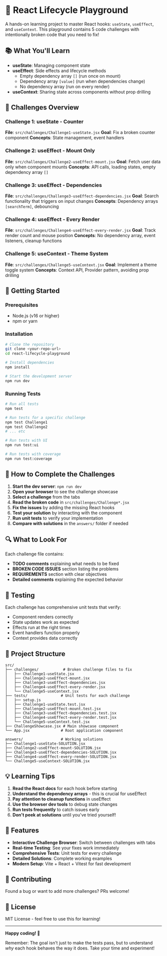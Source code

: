 # 🚀 React Lifecycle Playground

A hands-on learning project to master React hooks: `useState`, `useEffect`, and `useContext`. This playground contains 5 code challenges with intentionally broken code that you need to fix!

## 📚 What You'll Learn

- **useState**: Managing component state
- **useEffect**: Side effects and lifecycle methods
  - Empty dependency array `[]` (run once on mount)
  - Dependency array `[value]` (run when dependencies change)
  - No dependency array (run on every render)
- **useContext**: Sharing state across components without prop drilling

## 🎯 Challenges Overview

### Challenge 1: useState - Counter
**File**: `src/challenges/Challenge1-useState.jsx`
**Goal**: Fix a broken counter component
**Concepts**: State management, event handlers

### Challenge 2: useEffect - Mount Only
**File**: `src/challenges/Challenge2-useEffect-mount.jsx`
**Goal**: Fetch user data only when component mounts
**Concepts**: API calls, loading states, empty dependency array `[]`

### Challenge 3: useEffect - Dependencies
**File**: `src/challenges/Challenge3-useEffect-dependencies.jsx`
**Goal**: Search functionality that triggers on input changes
**Concepts**: Dependency arrays `[searchTerm]`, debouncing

### Challenge 4: useEffect - Every Render
**File**: `src/challenges/Challenge4-useEffect-every-render.jsx`
**Goal**: Track render count and mouse position
**Concepts**: No dependency array, event listeners, cleanup functions

### Challenge 5: useContext - Theme System
**File**: `src/challenges/Challenge5-useContext.jsx`
**Goal**: Implement a theme toggle system
**Concepts**: Context API, Provider pattern, avoiding prop drilling

## 🚀 Getting Started

### Prerequisites
- Node.js (v16 or higher)
- npm or yarn

### Installation

```bash
# Clone the repository
git clone <your-repo-url>
cd react-lifecycle-playground

# Install dependencies
npm install

# Start the development server
npm run dev
```

### Running Tests

```bash
# Run all tests
npm test

# Run tests for a specific challenge
npm test Challenge1
npm test Challenge2
# ... etc

# Run tests with UI
npm run test:ui

# Run tests with coverage
npm run test:coverage
```

## 📝 How to Complete the Challenges

1. **Start the dev server**: `npm run dev`
2. **Open your browser** to see the challenge showcase
3. **Select a challenge** from the tabs
4. **Read the broken code** in `src/challenges/Challenge*.jsx`
5. **Fix the issues** by adding the missing React hooks
6. **Test your solution** by interacting with the component
7. **Run unit tests** to verify your implementation
8. **Compare with solutions** in the `answers/` folder if needed

## 🔍 What to Look For

Each challenge file contains:
- **TODO comments** explaining what needs to be fixed
- **BROKEN CODE ISSUES** section listing the problems
- **REQUIREMENTS** section with clear objectives
- **Detailed comments** explaining the expected behavior

## 🧪 Testing

Each challenge has comprehensive unit tests that verify:
- Component renders correctly
- State updates work as expected
- Effects run at the right times
- Event handlers function properly
- Context provides data correctly

## 📁 Project Structure

```
src/
├── challenges/           # Broken challenge files to fix
│   ├── Challenge1-useState.jsx
│   ├── Challenge2-useEffect-mount.jsx
│   ├── Challenge3-useEffect-dependencies.jsx
│   ├── Challenge4-useEffect-every-render.jsx
│   └── Challenge5-useContext.jsx
├── tests/               # Unit tests for each challenge
│   ├── setup.js
│   ├── Challenge1-useState.test.jsx
│   ├── Challenge2-useEffect-mount.test.jsx
│   ├── Challenge3-useEffect-dependencies.test.jsx
│   ├── Challenge4-useEffect-every-render.test.jsx
│   └── Challenge5-useContext.test.jsx
├── ChallengeShowcase.jsx # Main showcase component
└── App.jsx              # Root application component

answers/                 # Working solutions
├── Challenge1-useState-SOLUTION.jsx
├── Challenge2-useEffect-mount-SOLUTION.jsx
├── Challenge3-useEffect-dependencies-SOLUTION.jsx
├── Challenge4-useEffect-every-render-SOLUTION.jsx
└── Challenge5-useContext-SOLUTION.jsx
```

## 💡 Learning Tips

1. **Read the React docs** for each hook before starting
2. **Understand the dependency arrays** - this is crucial for useEffect
3. **Pay attention to cleanup functions** in useEffect
4. **Use the browser dev tools** to debug state changes
5. **Run tests frequently** to catch issues early
6. **Don't peek at solutions** until you've tried yourself!

## 🎨 Features

- **Interactive Challenge Browser**: Switch between challenges with tabs
- **Real-time Testing**: See your fixes work immediately
- **Comprehensive Tests**: Unit tests for every challenge
- **Detailed Solutions**: Complete working examples
- **Modern Setup**: Vite + React + Vitest for fast development

## 🤝 Contributing

Found a bug or want to add more challenges? PRs welcome!

## 📄 License

MIT License - feel free to use this for learning!

---

**Happy coding! 🎉**

Remember: The goal isn't just to make the tests pass, but to understand *why* each hook behaves the way it does. Take your time and experiment!
